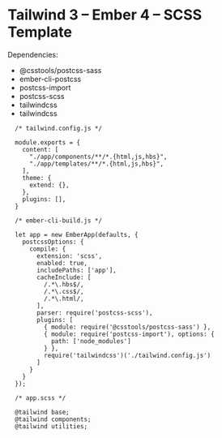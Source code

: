 # Tailwind 3 – Ember 4 – SCSS Template

Dependencies:
- @csstools/postcss-sass
- ember-cli-postcss
- postcss-import
- postcss-scss
- tailwindcss
- tailwindcss


```
  /* tailwind.config.js */

  module.exports = {
    content: [
      "./app/components/**/*.{html,js,hbs}",
      "./app/templates/**/*.{html,js,hbs}",
    ],
    theme: {
      extend: {},
    },
    plugins: [],
  }
```

```
  /* ember-cli-build.js */

  let app = new EmberApp(defaults, {
    postcssOptions: {
      compile: {
        extension: 'scss',
        enabled: true,
        includePaths: ['app'],
        cacheInclude: [
          /.*\.hbs$/,
          /.*\.css$/,
          /.*\.html/,
        ],
        parser: require('postcss-scss'),
        plugins: [
          { module: require('@csstools/postcss-sass') },
          { module: require('postcss-import'), options: {
            path: ['node_modules']
          } },
          require('tailwindcss')('./tailwind.config.js')
        ]
      }
    }
  });
```

```
  /* app.scss */

  @tailwind base;
  @tailwind components;
  @tailwind utilities;
```